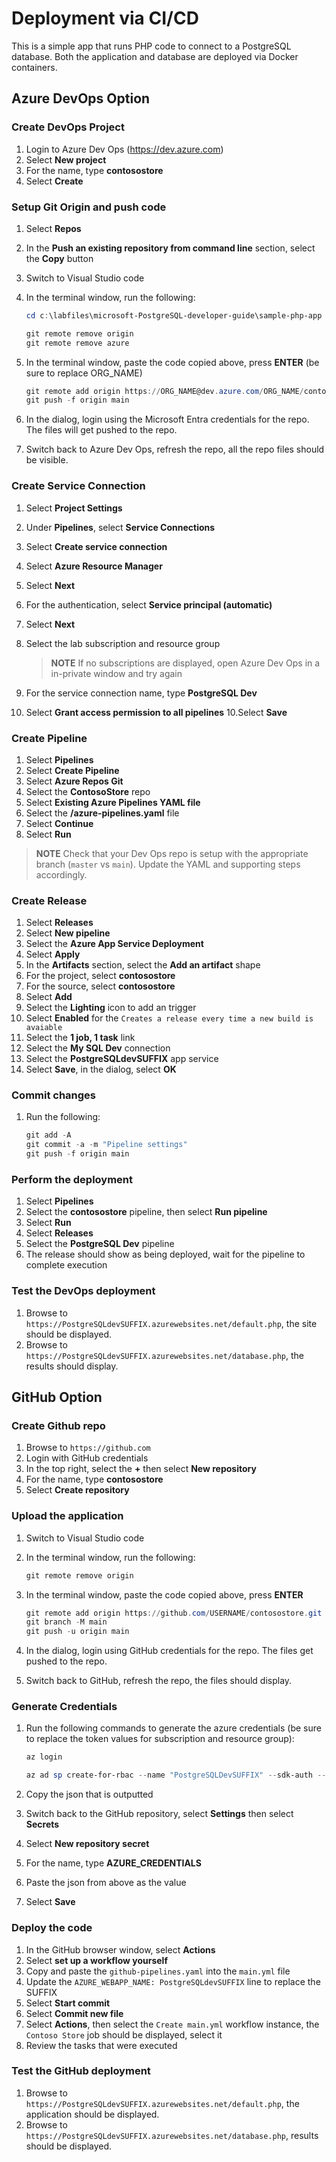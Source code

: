 # Deployment via CI/CD

This is a simple app that runs PHP code to connect to a PostgreSQL database.  Both the application and database are deployed via Docker containers.

## Azure DevOps Option

### Create DevOps Project

1. Login to Azure Dev Ops (https://dev.azure.com)
2. Select **New project**
3. For the name, type **contosostore**
4. Select **Create**

### Setup Git Origin and push code

1. Select **Repos**
2. In the **Push an existing repository from command line** section, select the **Copy** button
3. Switch to Visual Studio code
4. In the terminal window, run the following:

    ```powershell
    cd c:\labfiles\microsoft-PostgreSQL-developer-guide\sample-php-app

    git remote remove origin
    git remote remove azure
    ```

5. In the terminal window, paste the code copied above, press **ENTER** (be sure to replace ORG_NAME)

    ```powershell
    git remote add origin https://ORG_NAME@dev.azure.com/ORG_NAME/contosostore/_git/contosostore
    git push -f origin main
    ```

6. In the dialog, login using the Microsoft Entra credentials for the repo.  The files will get pushed to the repo.
7. Switch back to Azure Dev Ops, refresh the repo, all the repo files should be visible.

### Create Service Connection

1. Select **Project Settings**
2. Under **Pipelines**, select **Service Connections**
3. Select **Create service connection**
4. Select **Azure Resource Manager**
5. Select **Next**
6. For the authentication, select **Service principal (automatic)**
7. Select **Next**
8. Select the lab subscription and resource group

    > **NOTE** If no subscriptions are displayed, open Azure Dev Ops in a in-private window and try again

9. For the service connection name, type **PostgreSQL Dev**
10. Select **Grant access permission to all pipelines**
10.Select **Save**

### Create Pipeline

1. Select **Pipelines**
2. Select **Create Pipeline**
3. Select **Azure Repos Git**
4. Select the **ContosoStore** repo
5. Select **Existing Azure Pipelines YAML file**
6. Select the **/azure-pipelines.yaml** file
7. Select **Continue**
8. Select **Run**

> **NOTE** Check that your Dev Ops repo is setup with the appropriate branch (`master` vs `main`).  Update the YAML and supporting steps accordingly.

### Create Release

1. Select **Releases**
2. Select **New pipeline**
3. Select the **Azure App Service Deployment**
4. Select **Apply**
5. In the **Artifacts** section, select the **Add an artifact** shape
6. For the project, select **contosostore**
7. For the source, select **contosostore**
8. Select **Add**
9. Select the **Lighting** icon to add an trigger
10. Select **Enabled** for the `Creates a release every time a new build is avaiable`
11. Select the **1 job, 1 task** link
12. Select the **My SQL Dev** connection
13. Select the **PostgreSQLdevSUFFIX** app service
14. Select **Save**, in the dialog, select **OK**

### Commit changes

1. Run the following:

    ```powershell
    git add -A
    git commit -a -m "Pipeline settings"
    git push -f origin main
    ```

### Perform the deployment

1. Select **Pipelines**
2. Select the **contosostore** pipeline, then select **Run pipeline**
3. Select **Run**
4. Select **Releases**
5. Select the **PostgreSQL Dev** pipeline
6. The release should show as being deployed, wait for the pipeline to complete execution

### Test the DevOps deployment

1. Browse to `https://PostgreSQLdevSUFFIX.azurewebsites.net/default.php`, the site should be displayed.
2. Browse to `https://PostgreSQLdevSUFFIX.azurewebsites.net/database.php`, the results should display.

## GitHub Option

### Create Github repo

1. Browse to `https://github.com`
2. Login with GitHub credentials
3. In the top right, select the **+** then select **New repository**
4. For the name, type **contosostore**
5. Select **Create repository**

### Upload the application

1. Switch to Visual Studio code
2. In the terminal window, run the following:

    ```powershell
    git remote remove origin
    ```

3. In the terminal window, paste the code copied above, press **ENTER**

    ```powershell
    git remote add origin https://github.com/USERNAME/contosostore.git
    git branch -M main
    git push -u origin main
    ```

4. In the dialog, login using GitHub credentials for the repo.  The files get pushed to the repo.
5. Switch back to GitHub, refresh the repo, the files should display.

### Generate Credentials

1. Run the following commands to generate the azure credentials (be sure to replace the token values for subscription and resource group):

    ```PowerShell
    az login

    az ad sp create-for-rbac --name "PostgreSQLDevSUFFIX" --sdk-auth --role contributor --scopes /subscriptions/{subscription-id}/resourceGroups/{resource-group}
    ```

2. Copy the json that is outputted
3. Switch back to the GitHub repository, select **Settings** then select **Secrets**
4. Select **New repository secret**
5. For the name, type **AZURE_CREDENTIALS**
6. Paste the json from above as the value
7. Select **Save**

### Deploy the code

1. In the GitHub browser window, select **Actions**
2. Select **set up a workflow yourself**
3. Copy and paste the `github-pipelines.yaml` into the `main.yml` file
4. Update the `AZURE_WEBAPP_NAME: PostgreSQLdevSUFFIX` line to replace the SUFFIX
5. Select **Start commit**
6. Select **Commit new file**
7. Select **Actions**, then select the `Create main.yml` workflow instance, the `Contoso Store` job should be displayed, select it
8. Review the tasks that were executed

### Test the GitHub deployment

1. Browse to `https://PostgreSQLdevSUFFIX.azurewebsites.net/default.php`, the application should be displayed.
2. Browse to `https://PostgreSQLdevSUFFIX.azurewebsites.net/database.php`, results should be displayed.

<!--
## Terraform


## Azure Bicep


-->